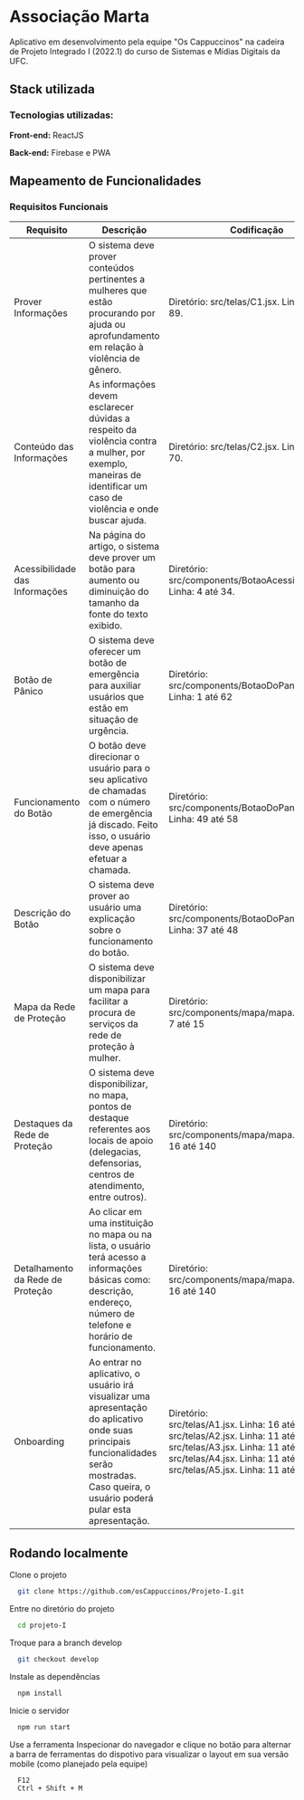 
# Associação Marta 

Aplicativo em desenvolvimento pela equipe "Os Cappuccinos" na cadeira de Projeto Integrado I (2022.1) do curso de Sistemas e Mídias Digitais da UFC.




## Stack utilizada 

### Tecnologias utilizadas:
**Front-end:** ReactJS

**Back-end:** Firebase e PWA


## Mapeamento de Funcionalidades
### Requisitos Funcionais

| Requisito  |  Descrição  | Codificação  |
| ------------------- | ------------------- | ------------------- |
|  Prover Informações |  O sistema deve prover conteúdos pertinentes a mulheres que estão procurando por ajuda ou aprofundamento em relação à violência de gênero.  | Diretório: src/telas/C1.jsx. Linha: 19 até 89. |
|  Conteúdo das Informações |  As informações devem esclarecer dúvidas a respeito da violência contra a mulher, por exemplo, maneiras de identificar um caso de violência e onde buscar ajuda. | Diretório: src/telas/C2.jsx. Linha: 12 até 70. |
|  Acessibilidade das Informações |  Na página do artigo, o sistema deve prover um botão para aumento ou diminuição do tamanho da fonte do texto exibido.  |  Diretório: src/components/BotaoAcessibilidade.jsx. Linha: 4 até 34.  |
|  Botão de Pânico |  O sistema deve oferecer um botão de emergência para auxiliar usuários que estão em situação de urgência. |  Diretório: src/components/BotaoDoPanico.jsx. Linha: 1 até 62 |
|  Funcionamento do Botão |  O botão deve direcionar o usuário para o seu aplicativo de chamadas com o número de emergência já discado. Feito isso, o usuário deve apenas efetuar a chamada. |  Diretório: src/components/BotaoDoPanico.jsx. Linha: 49 até 58 |
|  Descrição do Botão |  O sistema deve prover ao usuário uma explicação sobre o funcionamento do botão.  |  Diretório: src/components/BotaoDoPanico.jsx. Linha: 37 até 48 |
|  Mapa da Rede de Proteção |  O sistema deve disponibilizar um mapa para facilitar a procura de serviços da rede de proteção à mulher.  | Diretório: src/components/mapa/mapa.jsx. Linha: 7 até 15 |
|  Destaques da Rede de Proteção |  O sistema deve disponibilizar, no mapa, pontos de destaque referentes aos locais de apoio (delegacias, defensorias, centros de atendimento, entre outros). |  Diretório: src/components/mapa/mapa.jsx. Linha: 16 até 140 |
|  Detalhamento da Rede de Proteção |  Ao clicar em uma instituição no mapa ou na lista, o usuário terá acesso a informações básicas como: descrição, endereço, número de telefone e horário de funcionamento. |  Diretório: src/components/mapa/mapa.jsx. Linha: 16 até 140 |
|  Onboarding |  Ao entrar no aplicativo, o usuário irá visualizar uma apresentação do aplicativo onde suas principais funcionalidades serão mostradas. Caso queira, o usuário poderá pular esta apresentação. |  Diretório:<br> src/telas/A1.jsx. Linha: 16 até 140; <br> src/telas/A2.jsx. Linha: 11 até 87; <br> src/telas/A3.jsx. Linha: 11 até 86; <br> src/telas/A4.jsx. Linha: 11 até 87; <br> src/telas/A5.jsx. Linha: 11 até 86.|



## Rodando localmente

Clone o projeto

```bash
  git clone https://github.com/osCappuccinos/Projeto-I.git
```

Entre no diretório do projeto

```bash
  cd projeto-I
```

Troque para a branch develop

```bash
  git checkout develop
```

Instale as dependências

```bash
  npm install
```

Inicie o servidor

```bash
  npm run start
```


Use a ferramenta Inspecionar do navegador e clique no botão para alternar a barra de ferramentas do dispotivo para visualizar o layout em sua versão mobile (como planejado pela equipe)

```bash
  F12
  Ctrl + Shift + M
```
